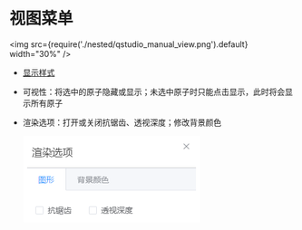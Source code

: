# 视图菜单

<!-- <img src="nested/qstudio_manual_view.png"> -->
<img src={require('./nested/qstudio_manual_view.png').default} width="30%" />

- [显示样式](/1.1/Q-Studio/qstudio_manual_view_display)
- 可视性：将选中的原子隐藏或显示；未选中原子时只能点击显示，此时将会显示所有原子
- 渲染选项：打开或关闭抗锯齿、透视深度；修改背景颜色
  
  ![](./nested/qstudio_manual_view2.png)
